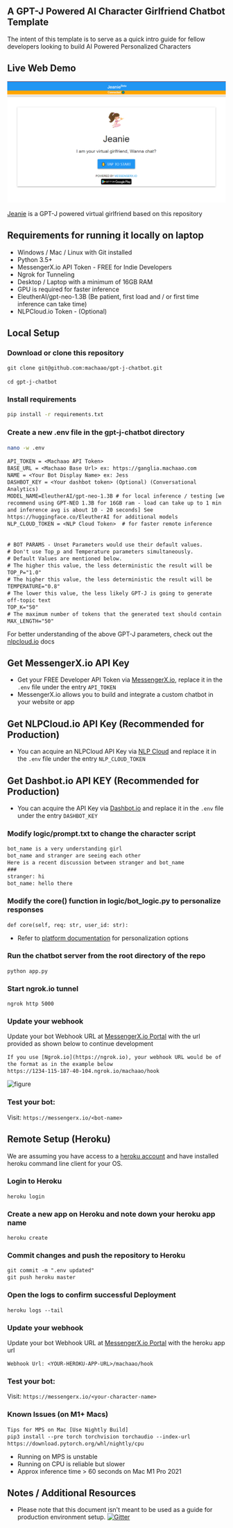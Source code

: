 ## A GPT-J Powered AI Character Girlfriend Chatbot Template ##
The intent of this template is to serve as a quick intro guide for fellow developers 
looking to build AI Powered Personalized Characters

## Live Web Demo ##
![figure](images/img.png)

[Jeanie](https://messengerx.io/jeanie) is a GPT-J powered virtual girlfriend based on this repository

## Requirements for running it locally on laptop ##
* Windows / Mac / Linux with Git installed
* Python 3.5+
* MessengerX.io API Token - FREE for Indie Developers
* Ngrok for Tunneling
* Desktop / Laptop with a minimum of 16GB RAM 
* GPU is required for faster inference
* EleutherAI/gpt-neo-1.3B (Be patient, first load and / or first time inference can take time)
* NLPCloud.io Token - (Optional)

  
## Local Setup ##
### Download or clone this repository ###
```
git clone git@github.com:machaao/gpt-j-chatbot.git

cd gpt-j-chatbot
```


### Install requirements ###
```bash
pip install -r requirements.txt
```

### Create a new .env file in the gpt-j-chatbot directory ###
```bash
nano -w .env
```

```
API_TOKEN = <Machaao API Token>
BASE_URL = <Machaao Base Url> ex: https://ganglia.machaao.com
NAME = <Your Bot Display Name> ex: Jess
DASHBOT_KEY = <Your dashbot token> (Optional) (Conversational Analytics)
MODEL_NAME=EleutherAI/gpt-neo-1.3B # for local inference / testing [we recommend using GPT-NEO 1.3B for 16GB ram - load can take up to 1 min and inference avg is about 10 - 20 seconds] See https://huggingface.co/EleutherAI for additional models
NLP_CLOUD_TOKEN = <NLP Cloud Token>  # for faster remote inference


# BOT PARAMS - Unset Parameters would use their default values.
# Don't use Top_p and Temperature parameters simultaneously.
# Default Values are mentioned below.
# The higher this value, the less deterministic the result will be
TOP_P="1.0" 
# The higher this value, the less deterministic the result will be
TEMPERATURE="0.8"
# The lower this value, the less likely GPT-J is going to generate off-topic text
TOP_K="50"
# The maximum number of tokens that the generated text should contain
MAX_LENGTH="50"
```
For better understanding of the above GPT-J parameters, check out the [nlpcloud.io](https://docs.nlpcloud.io/#generation) docs


## Get MessengerX.io API Key ##
* Get your FREE Developer API Token via [MessengerX.io](https://portal.messengerx.io), replace it in the ```.env``` file under the entry ```API_TOKEN```
* MessengerX.io allows you to build and integrate a custom chatbot in your website or app


## Get NLPCloud.io API Key (Recommended for Production) ##
* You can acquire an NLPCloud API Key via [NLP Cloud](https://nlpcloud.io) and replace it in the ```.env``` file under the entry
```NLP_CLOUD_TOKEN```
  
## Get Dashbot.io API KEY (Recommended for Production) ##
* You can acquire the API Key via [Dashbot.io](https://dashbot.io) and replace it in the ```.env``` file under the entry
```DASHBOT_KEY```

### Modify logic/prompt.txt to change the character script ###
```
bot_name is a very understanding girl
bot_name and stranger are seeing each other
Here is a recent discussion between stranger and bot_name
###
stranger: hi
bot_name: hello there
```

### Modify the core() function in logic/bot_logic.py to personalize responses ###
```
def core(self, req: str, user_id: str):
```
* Refer to [platform documentation](https://messengerx.rtfd.iio) for personalization options

### Run the chatbot server from the root directory of the repo ###
```
python app.py
```

### Start ngrok.io tunnel ###
```
ngrok http 5000
```

### Update your webhook ###
Update your bot Webhook URL at [MessengerX.io Portal](https://portal.messengerx.io) with the url provided as shown below to continue development
```
If you use [Ngrok.io](https://ngrok.io), your webhook URL would be of the format as in the example below
https://1234-115-187-40-104.ngrok.io/machaao/hook
```
![figure](https://github.com/machaao/machaao-py/raw/master/images/mx_screenshot.png?raw=true)

### Test your bot:
Visit: ```https://messengerx.io/<bot-name>```

## Remote Setup (Heroku) ##

We are assuming you have access to a [heroku account](https://heroku.com)
and have installed heroku command line client for your OS.

### Login to Heroku ###
```
heroku login
```

### Create a new app on Heroku and note down your heroku app name
```
heroku create
```

### Commit changes and push the repository to Heroku ###
```
git commit -m ".env updated"
git push heroku master
```

### Open the logs to confirm successful Deployment ###
```
heroku logs --tail
```

### Update your webhook ###
Update your bot Webhook URL at [MessengerX.io Portal](https://portal.messengerx.io) with the heroku app url
```
Webhook Url: <YOUR-HEROKU-APP-URL>/machaao/hook
```

### Test your bot:
Visit: ```https://messengerx.io/<your-character-name>```

### Known Issues (on M1+ Macs)
```
Tips for MPS on Mac [Use Nightly Build]
pip3 install --pre torch torchvision torchaudio --index-url https://download.pytorch.org/whl/nightly/cpu
```

- Running on MPS is unstable
- Running on CPU is reliable but slower
- Approx inference time > 60 seconds on Mac M1 Pro 2021


## Notes / Additional Resources ##
* Please note that this document isn't meant to be used as a guide for production environment setup.
[![Gitter](https://badges.gitter.im/messengerx-io/community.svg)](https://gitter.im/messengerx-io/community?utm_source=badge&utm_medium=badge&utm_campaign=pr-badge)  

